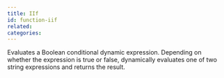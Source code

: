 ```yaml
---
title: IIf
id: function-iif
related:
categories:
---
```


Evaluates a Boolean conditional dynamic expression. Depending
on whether the expression is true or false, dynamically
evaluates one of two string expressions and returns the result.